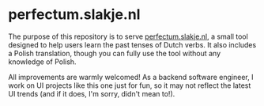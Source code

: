 # perfectum.slakje.nl

The purpose of this repository is to serve [perfectum.slakje.nl](https://perfectum.slakje.nl),
a small tool designed to help users learn the past tenses of Dutch verbs. It also includes
a Polish translation, though you can fully use the tool without any knowledge of Polish.

All improvements are warmly welcomed! As a backend software engineer, I work on UI projects
like this one just for fun, so it may not reflect the latest UI trends (and if it does, I'm sorry,
didn't mean to!).
